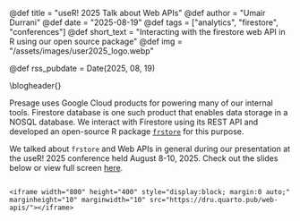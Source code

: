 @def title = "useR! 2025 Talk about Web APIs"
@def author = "Umair Durrani"
@def date = "2025-08-19"
@def tags = ["analytics", "firestore", "conferences"]
@def short_text = "Interacting with the firestore web API in R using our open source package"
@def img = "/assets/images/user2025_logo.webp"

@def rss_pubdate = Date(2025, 08, 19)

\blogheader{}

Presage uses Google Cloud products for powering many of our internal tools. Firestore database is one such product that enables data storage in a NOSQL database. We interact with Firestore using its REST API and developed an open-source R package [`frstore`](https://github.com/Presage-Group/frstore) for this purpose.

We talked about `frstore` and Web APIs in general during our presentation at the useR! 2025 conference held August 8-10, 2025. Check out the slides below or view full screen [here](https://dru.quarto.pub/web-apis/).

~~~

<iframe width="800" height="400" style="display:block; margin:0 auto;" marginheight="10" marginwidth="10" src="https://dru.quarto.pub/web-apis/"></iframe>

~~~
